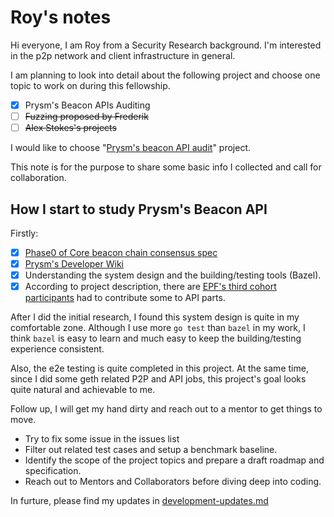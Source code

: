 # Roy's notes
Hi everyone, I am Roy from a Security Research background. I'm interested in the p2p network and client infrastructure in general. 

I am planning to look into detail about the following project and choose one topic to work on during this fellowship. 

- [X] Prysm's Beacon APIs Auditing
- [ ] ~~Fuzzing proposed by Frederik~~
- [ ] ~~Alex Stokes's projects~~

I would like to choose "[Prysm's beacon API audit](https://github.com/eth-protocol-fellows/cohort-four/blob/master/projects/project-ideas.md#auditing-beacon-apis-in-prysm)" project. 

This note is for the purpose to share some basic info I collected and call for collaboration. 

## How I start to study Prysm's Beacon API

Firstly:

- [X] [Phase0 of Core beacon chain consensus spec](https://github.com/ethereum/consensus-specs/blob/dev/specs/phase0/beacon-chain.md)
- [X] [Prysm's Developer Wiki](https://docs.prylabs.network/docs/contribute/contribution-guidelines)
- [X] Understanding the system design and the building/testing tools (Bazel).
- [X] According to project description, there are [EPF's third cohort participants](https://github.com/eth-protocol-fellows/cohort-three/blob/master/projects/prysm-beacon-api-compliant-validator.md) had to contribute some to API parts.

After I did the initial research, I found this system design is quite in my comfortable zone. Although I use more `go test` than `bazel` in my work, I think `bazel` is easy to learn and much easy to keep the building/testing experience consistent.

Also, the e2e testing is quite completed in this project. At the same time, since I did some geth related P2P and API jobs, this project's goal looks quite natural and achievable to me. 

Follow up, I will get my hand dirty and reach out to a mentor to get things to move.
* Try to fix some issue in the issues list
* Filter out related test cases and setup a benchmark baseline. 
* Identify the scope of the project topics and prepare a draft roadmap and specification.
* Reach out to Mentors and Collaborators before diving deep into coding. 

In furture, please find my updates in [development-updates.md](https://github.com/eth-protocol-fellows/cohort-four/blob/master/development-updates.md)
